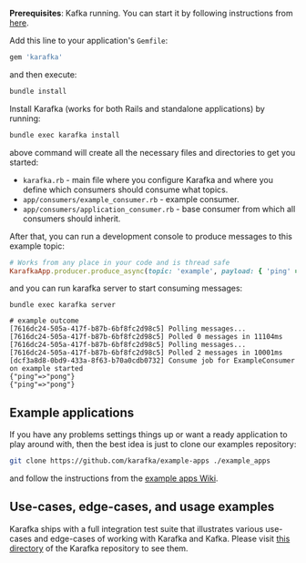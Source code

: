 **Prerequisites**: Kafka running. You can start it by following instructions from [here](Setting-up-Kafka).

Add this line to your application's `Gemfile`:

```ruby
gem 'karafka'
```

and then execute:

```bash
bundle install
```

Install Karafka (works for both Rails and standalone applications) by running:

```bash
bundle exec karafka install
```

above command will create all the necessary files and directories to get you started:

- `karafka.rb` - main file where you configure Karafka and where you define which consumers should consume what topics.
- `app/consumers/example_consumer.rb` - example consumer.
- `app/consumers/application_consumer.rb` - base consumer from which all consumers should inherit.

After that, you can run a development console to produce messages to this example topic:

```ruby
# Works from any place in your code and is thread safe
KarafkaApp.producer.produce_async(topic: 'example', payload: { 'ping' => 'pong' }.to_json)
```

and you can run karafka server to start consuming messages:


```
bundle exec karafka server

# example outcome
[7616dc24-505a-417f-b87b-6bf8fc2d98c5] Polling messages...
[7616dc24-505a-417f-b87b-6bf8fc2d98c5] Polled 0 messages in 11104ms
[7616dc24-505a-417f-b87b-6bf8fc2d98c5] Polling messages...
[7616dc24-505a-417f-b87b-6bf8fc2d98c5] Polled 2 messages in 10001ms
[dcf3a8d8-0bd9-433a-8f63-b70a0cdb0732] Consume job for ExampleConsumer on example started
{"ping"=>"pong"}
{"ping"=>"pong"}
```

## Example applications

If you have any problems settings things up or want a ready application to play around with, then the best idea is just to clone our examples repository:

```bash
git clone https://github.com/karafka/example-apps ./example_apps
```

and follow the instructions from the [example apps Wiki](https://github.com/karafka/example-apps/blob/master/README.md).

## Use-cases, edge-cases, and usage examples

Karafka ships with a full integration test suite that illustrates various use-cases and edge-cases of working with Karafka and Kafka. Please visit [this directory](https://github.com/karafka/karafka/tree/master/spec/integrations) of the Karafka repository to see them.
